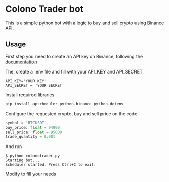 # Colono Trader bot

This is a simple python bot with a logic to buy and sell crypto using Binance API.

## Usage

First step you need to create an API key on Binance, following the [documentation](https://www.binance.com/en/support/faq/how-to-create-api-keys-on-binance-360002502072)

The, create a .env file and fill with your API_KEY and API_SECRET

```
API_KEY='YOUR KEY'
API_SECRET = 'YOUR SECRET'
```

Install required libraries

```
pip install apscheduler python-binance python-dotenv
```

Configure the requested crypto, buy and sell price on the code.

```python
symbol = 'BTCUSDT'
buy_price: float = 94900
sell_price: float = 95000
trade_quantity = 0.001
```

And run

```
$ python colonotrader.py 
Starting bot...
Scheduler started. Press Ctrl+C to exit.
```

Modify to fill your needs